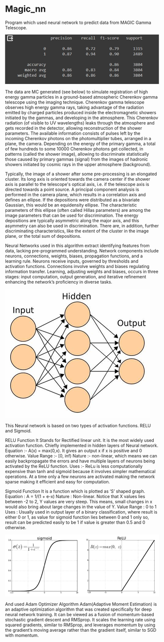 # Magic_nn
Program which used neural network to predict data from MAGIC Gamma Telescope.

![alt text](https://github.com/alexzedev/Magic_nn/blob/main/magic_nn_screen.png?raw=true)

The data are MC generated (see below) to simulate registration of high energy gamma particles in a ground-based atmospheric Cherenkov gamma telescope using the imaging technique. Cherenkov gamma telescope observes high energy gamma rays, taking advantage of the radiation emitted by charged particles produced inside the electromagnetic showers initiated by the gammas, and developing in the atmosphere. This Cherenkov radiation (of visible to UV wavelengths) leaks through the atmosphere and gets recorded in the detector, allowing reconstruction of the shower parameters. The available information consists of pulses left by the incoming Cherenkov photons on the photomultiplier tubes, arranged in a plane, the camera. Depending on the energy of the primary gamma, a total of few hundreds to some 10000 Cherenkov photons get collected, in patterns (called the shower image), allowing to discriminate statistically those caused by primary gammas (signal) from the images of hadronic showers initiated by cosmic rays in the upper atmosphere (background).

Typically, the image of a shower after some pre-processing is an elongated cluster. Its long axis is oriented towards the camera center if the shower axis is parallel to the telescope's optical axis, i.e. if the telescope axis is directed towards a point source. A principal component analysis is performed in the camera plane, which results in a correlation axis and defines an ellipse. If the depositions were distributed as a bivariate Gaussian, this would be an equidensity ellipse. The characteristic parameters of this ellipse (often called Hillas parameters) are among the image parameters that can be used for discrimination. The energy depositions are typically asymmetric along the major axis, and this asymmetry can also be used in discrimination. There are, in addition, further discriminating characteristics, like the extent of the cluster in the image plane, or the total sum of depositions.

Neural Networks used in this algorithm extract identifying features from data, lacking pre-programmed understanding. Network components include neurons, connections, weights, biases, propagation functions, and a learning rule. Neurons receive inputs, governed by thresholds and activation functions. Connections involve weights and biases regulating information transfer. Learning, adjusting weights and biases, occurs in three stages: input computation, output generation, and iterative refinement enhancing the network’s proficiency in diverse tasks.

![alt text](https://github.com/alexzedev/Magic_nn/blob/main/Neural.jpg?raw=true)


This Neural network is based on two types of activation functions. RELU and Sigmoid.

RELU Function 
It Stands for Rectified linear unit. It is the most widely used activation function. Chiefly implemented in hidden layers of Neural network.
Equation :- A(x) = max(0,x). It gives an output x if x is positive and 0 otherwise.
Value Range :- [0, inf)
Nature :- non-linear, which means we can easily backpropagate the errors and have multiple layers of neurons being activated by the ReLU function.
Uses :- ReLu is less computationally expensive than tanh and sigmoid because it involves simpler mathematical operations. At a time only a few neurons are activated making the network sparse making it efficient and easy for computation.

Sigmoid Function
It is a function which is plotted as ‘S’ shaped graph.
Equation : A = 1/(1 + e-x)
Nature : Non-linear. Notice that X values lies between -2 to 2, Y values are very steep. This means, small changes in x would also bring about large changes in the value of Y.
Value Range : 0 to 1
Uses : Usually used in output layer of a binary classification, where result is either 0 or 1, as value for sigmoid function lies between 0 and 1 only so, result can be predicted easily to be 1 if value is greater than 0.5 and 0 otherwise.

![alt text](https://github.com/alexzedev/Magic_nn/blob/main/relu_sigm.png?raw=true)

And used Adam Optimizer Algorithm
Adam(Adaptive Moment Estimation) is an adaptive optimization algorithm that was created specifically for deep neural network training. It can be viewed as a fusion of momentum-based stochastic gradient descent and RMSprop. It scales the learning rate using squared gradients, similar to RMSprop, and leverages momentum by using the gradient’s moving average rather than the gradient itself, similar to SGD with momentum.
